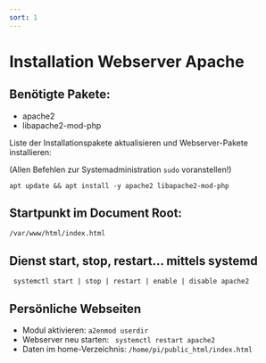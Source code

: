 ```yaml
---
sort: 1
---
```


# Installation Webserver Apache

## Benötigte Pakete:
- apache2
- libapache2-mod-php

Liste der Installationspakete aktualisieren und Webserver-Pakete installieren:

(Allen Befehlen zur Systemadministration ```sudo``` voranstellen!)

```apt update && apt install -y apache2 libapache2-mod-php```
## Startpunkt im Document Root: 
```/var/www/html/index.html```

## Dienst start, stop, restart... mittels systemd
``` systemctl start | stop | restart | enable | disable apache2```

## Persönliche Webseiten 
- Modul aktivieren: ```a2enmod userdir```
- Webserver neu starten: ``` systemctl restart apache2```
- Daten im home-Verzeichnis: ```/home/pi/public_html/index.html```

